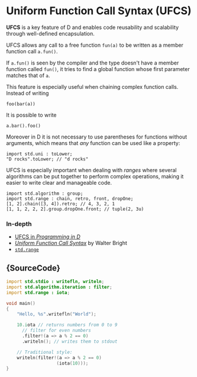 # Uniform Function Call Syntax (UFCS)

**UFCS** is a key feature of D and enables code reusability
and scalability through well-defined encapsulation.

UFCS allows any call to a free function
`fun(a)` to be written as a member function call `a.fun()`.

If `a.fun()` is seen by the compiler and the type doesn't
have a member function called `fun()`, it tries to find a
global function whose first parameter matches that of `a`.

This feature is especially useful when chaining complex
function calls. Instead of writing

    foo(bar(a))

It is possible to write

    a.bar().foo()

Moreover in D it is not necessary to use parentheses for functions
without arguments, which means that _any_ function can be used
like a property:

    import std.uni : toLower;
    "D rocks".toLower; // "d rocks"

UFCS is especially important when dealing with
*ranges* where several algorithms can be put
together to perform complex operations, making it
easier to write clear and manageable code.

    import std.algorithm : group;
    import std.range : chain, retro, front, dropOne;
    [1, 2].chain([3, 4]).retro; // 4, 3, 2, 1
    [1, 1, 2, 2, 2].group.dropOne.front; // tuple(2, 3u)

### In-depth

- [UFCS in _Programming in D_](http://ddili.org/ders/d.en/ufcs.html)
- [_Uniform Function Call Syntax_](http://www.drdobbs.com/cpp/uniform-function-call-syntax/232700394) by Walter Bright
- [`std.range`](http://dlang.org/phobos/std_range.html)

## {SourceCode}

```d
import std.stdio : writefln, writeln;
import std.algorithm.iteration : filter;
import std.range : iota;

void main()
{
    "Hello, %s".writefln("World");

    10.iota // returns numbers from 0 to 9
      // filter for even numbers
      .filter!(a => a % 2 == 0)
      .writeln(); // writes them to stdout

    // Traditional style:
    writeln(filter!(a => a % 2 == 0)
                   (iota(10)));
}
```
